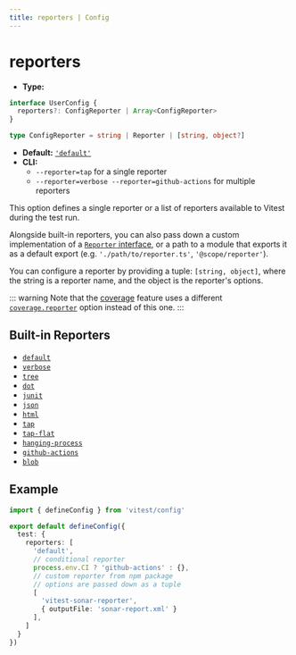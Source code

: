 ```yaml
---
title: reporters | Config
---
```


# reporters <CRoot />

- **Type:**

```ts
interface UserConfig {
  reporters?: ConfigReporter | Array<ConfigReporter>
}

type ConfigReporter = string | Reporter | [string, object?]
```

- **Default:** [`'default'`](/guide/reporters#default-reporter)
- **CLI:**
  - `--reporter=tap` for a single reporter
  - `--reporter=verbose --reporter=github-actions` for multiple reporters

This option defines a single reporter or a list of reporters available to Vitest during the test run.

Alongside built-in reporters, you can also pass down a custom implementation of a [`Reporter` interface](/api/advanced/reporters), or a path to a module that exports it as a default export (e.g. `'./path/to/reporter.ts'`, `'@scope/reporter'`).

You can configure a reporter by providing a tuple: `[string, object]`, where the string is a reporter name, and the object is the reporter's options.

::: warning
Note that the [coverage](/guide/coverage) feature uses a different [`coverage.reporter`](/config/coverage#reporter) option instead of this one.
:::

## Built-in Reporters

- [`default`](/guide/reporters#default-reporter)
- [`verbose`](/guide/reporters#verbose-reporter)
- [`tree`](/guide/reporters#tree-reporter)
- [`dot`](/guide/reporters#dot-reporter)
- [`junit`](/guide/reporters#junit-reporter)
- [`json`](/guide/reporters#json-reporter)
- [`html`](/guide/reporters#html-reporter)
- [`tap`](/guide/reporters#tap-reporter)
- [`tap-flat`](/guide/reporters#tap-flat-reporter)
- [`hanging-process`](/guide/reporters#hanging-process-reporter)
- [`github-actions`](/guide/reporters#github-actions-reporter)
- [`blob`](/guide/reporters#blob-reporter)

## Example

```ts [vitest.config.ts]
import { defineConfig } from 'vitest/config'

export default defineConfig({
  test: {
    reporters: [
      'default',
      // conditional reporter
      process.env.CI ? 'github-actions' : {},
      // custom reporter from npm package
      // options are passed down as a tuple
      [
        'vitest-sonar-reporter',
        { outputFile: 'sonar-report.xml' }
      ],
    ]
  }
})
```
